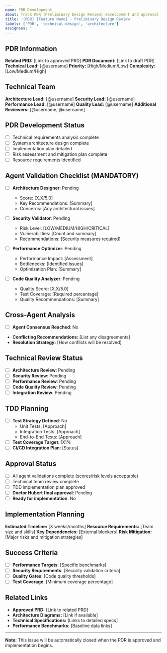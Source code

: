 ```yaml
---
name: PDR Development
about: Track PDR (Preliminary Design Review) development and approval
title: '[PDR] [Feature Name] - Preliminary Design Review'
labels: ['PDR', 'technical-design', 'architecture']
assignees: ''
---
```


## PDR Information

**Related PRD:** [Link to approved PRD]
**PDR Document:** [Link to draft PDR]
**Technical Lead:** [@username]
**Priority:** [High/Medium/Low]
**Complexity:** [Low/Medium/High]

## Technical Team

**Architecture Lead:** [@username]
**Security Lead:** [@username]
**Performance Lead:** [@username]
**Quality Lead:** [@username]
**Additional Reviewers:** [@username, @username]

## PDR Development Status

- [ ] Technical requirements analysis complete
- [ ] System architecture design complete
- [ ] Implementation plan detailed
- [ ] Risk assessment and mitigation plan complete
- [ ] Resource requirements identified

## Agent Validation Checklist (MANDATORY)

- [ ] **Architecture Designer**: Pending

  - Score: [X.X/5.0]
  - Key Recommendations: [Summary]
  - Concerns: [Any architectural issues]

- [ ] **Security Validator**: Pending

  - Risk Level: [LOW/MEDIUM/HIGH/CRITICAL]
  - Vulnerabilities: [Count and summary]
  - Recommendations: [Security measures required]

- [ ] **Performance Optimizer**: Pending

  - Performance Impact: [Assessment]
  - Bottlenecks: [Identified issues]
  - Optimization Plan: [Summary]

- [ ] **Code Quality Analyzer**: Pending
  - Quality Score: [X.X/5.0]
  - Test Coverage: [Required percentage]
  - Quality Recommendations: [Summary]

## Cross-Agent Analysis

- [ ] **Agent Consensus Reached**: No
- **Conflicting Recommendations:** [List any disagreements]
- **Resolution Strategy:** [How conflicts will be resolved]

## Technical Review Status

- [ ] **Architecture Review**: Pending
- [ ] **Security Review**: Pending
- [ ] **Performance Review**: Pending
- [ ] **Code Quality Review**: Pending
- [ ] **Integration Review**: Pending

## TDD Planning

- [ ] **Test Strategy Defined**: No
  - Unit Tests: [Approach]
  - Integration Tests: [Approach]
  - End-to-End Tests: [Approach]
- [ ] **Test Coverage Target**: [X]%
- [ ] **CI/CD Integration Plan**: [Status]

## Approval Status

- [ ] All agent validations complete (scores/risk levels acceptable)
- [ ] Technical team review complete
- [ ] TDD implementation plan approved
- [ ] **Doctor Hubert final approval**: Pending
- [ ] **Ready for implementation**: No

## Implementation Planning

**Estimated Timeline:** [X weeks/months]
**Resource Requirements:** [Team size and skills]
**Key Dependencies:** [External blockers]
**Risk Mitigation:** [Major risks and mitigation strategies]

## Success Criteria

- [ ] **Performance Targets**: [Specific benchmarks]
- [ ] **Security Requirements**: [Security validation criteria]
- [ ] **Quality Gates**: [Code quality thresholds]
- [ ] **Test Coverage**: [Minimum coverage percentage]

## Related Links

- **Approved PRD:** [Link to related PRD]
- **Architecture Diagrams:** [Link if available]
- **Technical Specifications:** [Links to detailed specs]
- **Performance Benchmarks:** [Baseline data links]

---

**Note:** This issue will be automatically closed when the PDR is approved and implementation begins.
